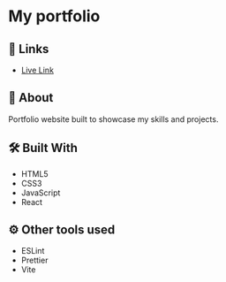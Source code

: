 # My portfolio

## 🔗 Links

-   [Live Link](https://portfolio-8g6.pages.dev/)

## 📝 About

Portfolio website built to showcase my skills and projects.

## 🛠️ Built With

-   HTML5
-   CSS3
-   JavaScript
-   React

## ⚙️ Other tools used

-   ESLint
-   Prettier
-   Vite
